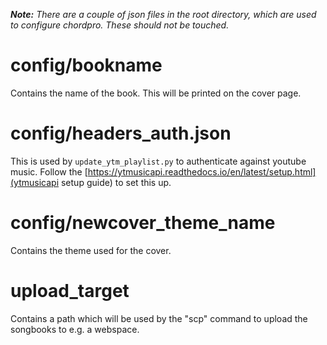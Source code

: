 ***Note:** There are a couple of json files in the root directory, which are
used to configure chordpro. These should not be touched.*

# config/bookname
Contains the name of the book. This will be printed on the cover page.

# config/headers_auth.json
This is used by `update_ytm_playlist.py` to authenticate against youtube music.
Follow the [https://ytmusicapi.readthedocs.io/en/latest/setup.html](ytmusicapi
setup guide) to set this up.

# config/newcover_theme_name
Contains the theme used for the cover.

# upload_target
Contains a path which will be used by the "scp" command to upload the songbooks
to e.g. a webspace.
